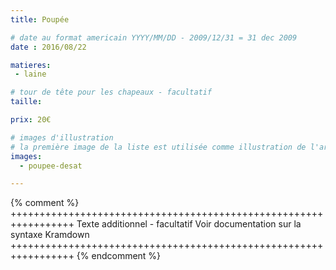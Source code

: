 ```yaml
---
title: Poupée

# date au format americain YYYY/MM/DD - 2009/12/31 = 31 dec 2009
date : 2016/08/22

matieres:
 - laine

# tour de tête pour les chapeaux - facultatif
taille:

prix: 20€

# images d'illustration
# la première image de la liste est utilisée comme illustration de l'article dans les pages de listing.
images:
  - poupee-desat

---
```

{% comment %} +++++++++++++++++++++++++++++++++++++++++++++++++++++++++++++++++
              Texte additionnel - facultatif
              Voir documentation sur la syntaxe Kramdown
+++++++++++++++++++++++++++++++++++++++++++++++++++++++++++++++++ {% endcomment %}

